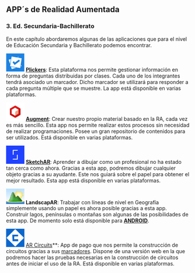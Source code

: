 ## APP´s de Realidad Aumentada

### 3\. Ed. Secundaria-Bachillerato

En este capítulo abordaremos algunas de las aplicaciones que para el nivel de Educación Secundaria y Bachillerato podemos encontrar.

<img src='img/Plickers.png' alt='' width='50'/> **[Plickers](https://www.plickers.com/)**: Esta plataforma nos permite gestionar información en forma de preguntas distribuidas por clases. Cada uno de los integrantes tendrá asociado un marcador. Dicho marcador se utilizará para responder a cada pregunta múltiple que se muestre. La app está disponible en varias plataformas.

<img src='img/default.png' alt='' width='50'/> **[Augment](http://www.augment.com/es/)**: Crear nuestro propio material basado en la RA, cada vez es más sencillo. Esta app nos permite realizar estos procesos sin necesidad de realizar programaciones. Posee un gran repositorio de contenidos para ser utilizados. Está disponible en varias plataformas.

<img src='img/sketchAR.jpg' alt='' width='50'/> **[SketchAR](http://sketchar.tech/)**: Aprender a dibujar como un profesional no ha estado tan cerca como ahora. Gracias a esta app, podremos dibujar cualquier objeto gracias a su ayudante. Este nos guiará sobre el papel para obtener el mejor resultado. Esta app está disponible en varias plataformas.

<img src='img/landscapAR.png' alt='' width='50'/> **LandscapAR**: Trabajar con líneas de nivel en Geografía simplemente usando un papel es ahora posible gracias a esta app. Construir lagos, penínsulas o montañas son algunas de las posibilidades de esta app. De momento solo está disponible para [**ANDROID**](https://play.google.com/store/apps/details?id=de.berlin.reality.augmented.landscapar&hl=es).

<img src='img/download.png' alt='' width='50'/> [AR Circuits](http://arcircuits.com/)**: App de pago que nos permite la construcción de circuitos gracias a sus [marcadores](https://moodle.catedu.es/mod/url/view.php?id=2996 "Marcadores"). Dispone de una versión web en la que podremos hacer las pruebas necesarias en la construcción de circuitos antes de iniciar el uso de la RA. Está disponible en varias plataformas.